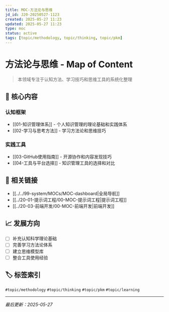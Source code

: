 ```yaml
---
title: MOC-方法论与思维
jd_id: J20-20250527-1123
created: 2025-05-27 11:23
updated: 2025-05-27 11:23
type: moc
status: active
tags: [topic/methodology, topic/thinking, topic/pkm]
---
```


# 方法论与思维 - Map of Content

> 本领域专注于认知方法、学习技巧和思维工具的系统化整理

## 🎯 核心内容

### 认知框架
- [[01-知识管理体系]] - 个人知识管理的理论基础和实践体系
- [[02-学习与思考方法]] - 学习方法论和思维技巧

### 实践工具
- [[03-GitHub使用指南]] - 开源协作和内容发现技巧
- [[04-工具与平台选择]] - 知识管理工具的选择和对比

## 🔗 相关链接

- [[../../99-system/MOCs/MOC-dashboard|全局导航]]
- [[../20-01-提示词工程/00-MOC-提示词工程|提示词工程]]
- [[../20-03-前端开发/00-MOC-前端开发|前端开发]]

## 📈 发展方向

- [ ] 补充认知科学理论基础
- [ ] 完善学习方法论体系
- [ ] 建立思维模型库
- [ ] 整合工具使用经验

## 🏷️ 标签索引

`#topic/methodology` `#topic/thinking` `#topic/pkm` `#topic/learning`

---
*最后更新：2025-05-27* 